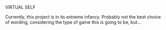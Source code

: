 VIRTUAL SELF

Currently, this project is in its extreme infancy. Probably not the best choice of wording, considering the type of game this is going to be, but...